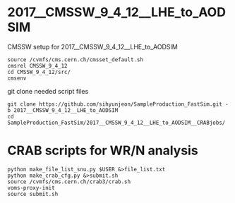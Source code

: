 # 2017__CMSSW_9_4_12__LHE_to_AODSIM
CMSSW setup for 2017__CMSSW_9_4_12__LHE_to_AODSIM
```
source /cvmfs/cms.cern.ch/cmsset_default.sh
cmsrel CMSSW_9_4_12
cd CMSSW_9_4_12/src/
cmsenv
```

git clone needed script files
```
git clone https://github.com/sihyunjeon/SampleProduction_FastSim.git -b 2017__CMSSW_9_4_12__LHE_to_AODSIM
cd SampleProduction_FastSim/2017__CMSSW_9_4_12__LHE_to_AODSIM__CRABjobs/
```

# CRAB scripts for WR/N analysis
```
python make_file_list_snu.py $USER &>file_list.txt
python make_crab_cfg.py &>submit.sh
source /cvmfs/cms.cern.ch/crab3/crab.sh
voms-proxy-init
source submit.sh
```

